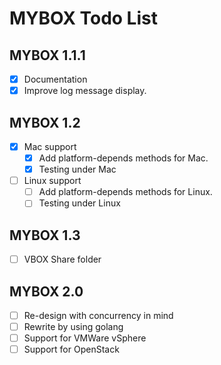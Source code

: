 
# MYBOX Todo List

## MYBOX 1.1.1
  - [x] Documentation
  - [X] Improve log message display.

## MYBOX 1.2

  - [X] Mac support
    - [X] Add platform-depends methods for Mac.
    - [X] Testing under Mac

  - [ ] Linux support
    - [ ] Add platform-depends methods for Linux.
    - [ ] Testing under Linux

## MYBOX 1.3
   
  - [ ] VBOX Share folder

## MYBOX 2.0
  - [ ] Re-design with concurrency in mind
  - [ ] Rewrite by using golang
  - [ ] Support for VMWare vSphere
  - [ ] Support for OpenStack